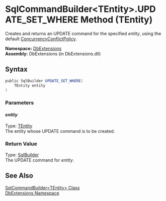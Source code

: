 SqlCommandBuilder&lt;TEntity>.UPDATE_SET_WHERE Method (TEntity)
===============================================================
Creates and returns an UPDATE command for the specified *entity*, using the default [ConcurrencyConflictPolicy][1].

**Namespace:** [DbExtensions][2]  
**Assembly:** DbExtensions (in DbExtensions.dll)

Syntax
------

```csharp
public SqlBuilder UPDATE_SET_WHERE(
	TEntity entity
)
```

### Parameters

#### *entity*
Type: [TEntity][3]  
The entity whose UPDATE command is to be created.

### Return Value
Type: [SqlBuilder][4]  
The UPDATE command for *entity*.

See Also
--------
[SqlCommandBuilder&lt;TEntity> Class][3]  
[DbExtensions Namespace][2]  

[1]: ../ConcurrencyConflictPolicy/README.md
[2]: ../README.md
[3]: README.md
[4]: ../SqlBuilder/README.md